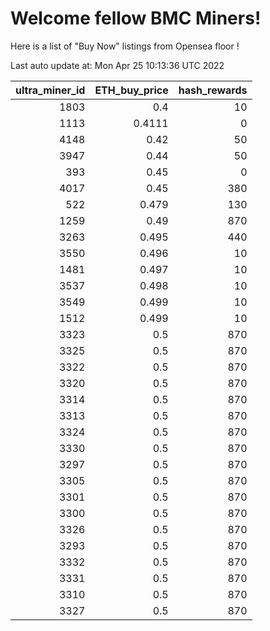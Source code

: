 # Welcome fellow BMC Miners!
Here is a list of "Buy Now" listings from Opensea floor !


Last auto update at: Mon Apr 25 10:13:36 UTC 2022


|   ultra_miner_id |   ETH_buy_price |   hash_rewards |
|-----------------:|----------------:|---------------:|
|             1803 |          0.4    |             10 |
|             1113 |          0.4111 |              0 |
|             4148 |          0.42   |             50 |
|             3947 |          0.44   |             50 |
|              393 |          0.45   |              0 |
|             4017 |          0.45   |            380 |
|              522 |          0.479  |            130 |
|             1259 |          0.49   |            870 |
|             3263 |          0.495  |            440 |
|             3550 |          0.496  |             10 |
|             1481 |          0.497  |             10 |
|             3537 |          0.498  |             10 |
|             3549 |          0.499  |             10 |
|             1512 |          0.499  |             10 |
|             3323 |          0.5    |            870 |
|             3325 |          0.5    |            870 |
|             3322 |          0.5    |            870 |
|             3320 |          0.5    |            870 |
|             3314 |          0.5    |            870 |
|             3313 |          0.5    |            870 |
|             3324 |          0.5    |            870 |
|             3330 |          0.5    |            870 |
|             3297 |          0.5    |            870 |
|             3305 |          0.5    |            870 |
|             3301 |          0.5    |            870 |
|             3300 |          0.5    |            870 |
|             3326 |          0.5    |            870 |
|             3293 |          0.5    |            870 |
|             3332 |          0.5    |            870 |
|             3331 |          0.5    |            870 |
|             3310 |          0.5    |            870 |
|             3327 |          0.5    |            870 |